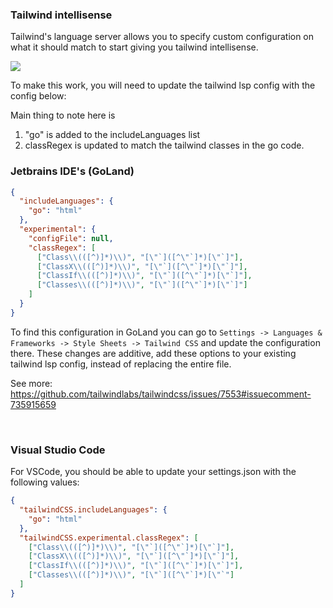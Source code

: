 ### Tailwind intellisense

Tailwind's language server allows you to specify custom configuration on what it should match to start giving you tailwind intellisense.


![](/public/tailwind-intellisense.png)

To make this work, you will need to update the tailwind lsp config with the config below:

Main thing to note here is
1. "go" is added to the includeLanguages list
2. classRegex is updated to match the tailwind classes in the go code.

### Jetbrains IDE's (GoLand)
```json
{
  "includeLanguages": {
    "go": "html"
  },
  "experimental": {
    "configFile": null,
    "classRegex": [
      ["Class\\(([^)]*)\\)", "[\"`]([^\"`]*)[\"`]"],
      ["ClassX\\(([^)]*)\\)", "[\"`]([^\"`]*)[\"`]"],
      ["ClassIf\\(([^)]*)\\)", "[\"`]([^\"`]*)[\"`]"],
      ["Classes\\(([^)]*)\\)", "[\"`]([^\"`]*)[\"`]"]
    ]
  }
}
```
To find this configuration in GoLand you can go to `Settings -> Languages & Frameworks -> Style Sheets -> Tailwind CSS` and update the configuration there.
These changes are additive, add these options to your existing tailwind lsp config, instead of replacing the entire file.

See more: https://github.com/tailwindlabs/tailwindcss/issues/7553#issuecomment-735915659

<br>

### Visual Studio Code
For VSCode, you should be able to update your settings.json with the following values:

```json
{
  "tailwindCSS.includeLanguages": {
    "go": "html"
  },
  "tailwindCSS.experimental.classRegex": [
    ["Class\\(([^)]*)\\)", "[\"`]([^\"`]*)[\"`]"],
    ["ClassX\\(([^)]*)\\)", "[\"`]([^\"`]*)[\"`]"],
    ["ClassIf\\(([^)]*)\\)", "[\"`]([^\"`]*)[\"`]"],
    ["Classes\\(([^)]*)\\)", "[\"`]([^\"`]*)[\"`"]
  ]
}
```
